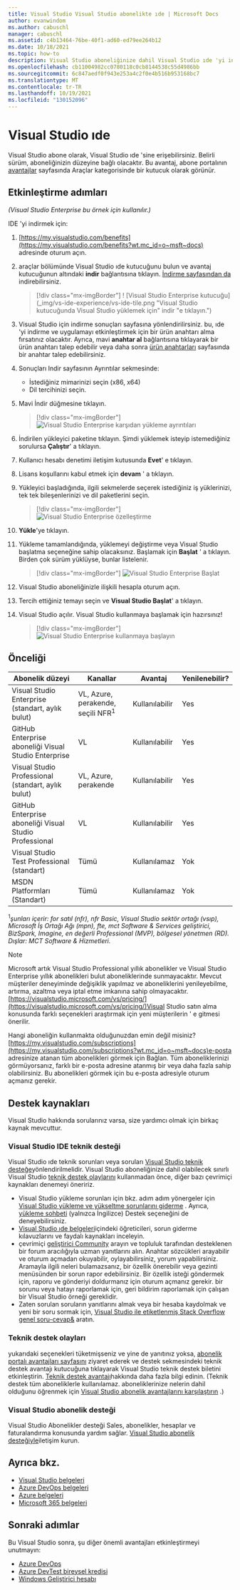 ```yaml
---
title: Visual Studio Visual Studio abonelikte ıde | Microsoft Docs
author: evanwindom
ms.author: cabuschl
manager: cabuschl
ms.assetid: c4b13464-76be-40f1-ad60-ed79ee264b12
ms.date: 10/18/2021
ms.topic: how-to
description: Visual Studio aboneliğinize dahil Visual Studio ıde 'yi indirme ve yükleme hakkında bilgi edinin
ms.openlocfilehash: cb11004982cc0780118c0cb8144538c55d4986bb
ms.sourcegitcommit: 6c847aedf0f943e253a4c2f0e4b516b953168bc7
ms.translationtype: MT
ms.contentlocale: tr-TR
ms.lasthandoff: 10/19/2021
ms.locfileid: "130152096"
---
```

# <a name="the-visual-studio-ide"></a>Visual Studio ıde
Visual Studio abone olarak, Visual Studio ıde 'sine erişebilirsiniz.  Belirli sürüm, aboneliğinizin düzeyine bağlı olacaktır.  Bu avantaj, abone portalının [avantajlar](https://my.visualstudio.com/benefits?wt.mc_id=o~msft~docs) sayfasında Araçlar kategorisinde bir kutucuk olarak görünür.

## <a name="activation-steps"></a>Etkinleştirme adımları
*(Visual Studio Enterprise bu örnek için kullanılır.)*

IDE 'yi indirmek için:
1. [https://my.visualstudio.com/benefits](https://my.visualstudio.com/benefits?wt.mc_id=o~msft~docs) adresinde oturum açın.
2. araçlar bölümünde Visual Studio ıde kutucuğunu bulun ve avantaj kutucuğunun altındaki **indir** bağlantısına tıklayın.  [İndirme sayfasından da](https://my.visualstudio.com/downloads?wt.mc_id=o~msft~docs) indirebilirsiniz.
   > [!div class="mx-imgBorder"]
   > ! [Visual Studio Enterprise kutucuğu] (_img/vs-ide-experience/vs-ide-tile.png "Visual Studio kutucuğunda Visual Studio yüklemek için" indir "e tıklayın.")

3. Visual Studio için indirme sonuçları sayfasına yönlendirilirsiniz. bu, ıde 'yi indirme ve uygulamayı etkinleştirmek için bir ürün anahtarı alma fırsatınız olacaktır. Ayrıca, mavi **anahtar al** bağlantısına tıklayarak bir ürün anahtarı talep edebilir veya daha sonra [ürün anahtarları](https://my.visualstudio.com/productkeys) sayfasında bir anahtar talep edebilirsiniz.
4. Sonuçları Indir sayfasının Ayrıntılar sekmesinde:
   - İstediğiniz mimarinizi seçin (x86, x64)
   - Dil tercihinizi seçin.
5. Mavi İndir düğmesine tıklayın.
   > [!div class="mx-imgBorder"]
   > ![Visual Studio Enterprise karşıdan yükleme ayrıntıları](_img/vs-ide-experience/vs-ide-download-details.png "İndirmeye başlamak için 'İndir' düğmesine tıklayın.")
6. İndirilen yükleyici paketine tıklayın.  Şimdi yüklemek isteyip istemediğiniz sorulursa **Çalıştır**' a tıklayın.
7. Kullanıcı hesabı denetimi iletişim kutusunda **Evet**' e tıklayın.
8. Lisans koşullarını kabul etmek için **devam** ' a tıklayın.
9. Yükleyici başladığında, ilgili sekmelerde seçerek istediğiniz iş yüklerinizi, tek tek bileşenlerinizi ve dil paketlerini seçin.
   > [!div class="mx-imgBorder"]
   > ![Visual Studio Enterprise özelleştirme](_img/vs-ide-experience/vs-ide-customize-install-cropped.png "İş yükleri ve diğer bileşenler için seçimlerinizi yapma.")

10. **Yükle**'ye tıklayın.

11. Yükleme tamamlandığında, yüklemeyi değiştirme veya Visual Studio başlatma seçeneğine sahip olacaksınız.  Başlamak için **Başlat** ' a tıklayın.  Birden çok sürüm yüklüyse, bunlar listelenir.
    > [!div class="mx-imgBorder"]
    > ![Visual Studio Enterprise Başlat](_img/vs-ide-experience/vs-ide-versions.png "Başlatmayı başlatmak için 'Başlat' Visual Studio.")

12. Visual Studio aboneliğinizle ilişkili hesapla oturum açın.

13. Tercih ettiğiniz temayı seçin ve **Visual Studio Başlat**' a tıklayın.

14. Visual Studio açılır. Visual Studio kullanmaya başlamak için hazırsınız!

    > [!div class="mx-imgBorder"]
    > ![Visual Studio Enterprise kullanmaya başlayın](_img/vs-ide-experience/vs-ide-start-cropped.png "Visual Studio!")


## <a name="eligibility"></a>Önceliği
| Abonelik düzeyi                                                 |     Kanallar                                            | Avantaj                                                          | Yenilenebilir?    |
|--------------------------------------------------------------------|---------------------------------------------------------|------------------------------------------------------------------|---------------|
| Visual Studio Enterprise (standart, aylık bulut)   | VL, Azure, perakende, seçili NFR<sup>1</sup> | Kullanılabilir       |  Yes          |
| GitHub Enterprise aboneliği Visual Studio Enterprise   | VL | Kullanılabilir       |  Yes          |
| Visual Studio Professional (standart, aylık bulut) | VL, Azure, perakende                                       | Kullanılabilir                                                            |  Yes          |
| GitHub Enterprise aboneliği Visual Studio Professional | VL   | Kullanılabilir              |  Yes          |
| Visual Studio Test Professional (standart)                         | Tümü                                            | Kullanılamaz                                             |  Yok         |
| MSDN Platformları (Standart)                                          | Tümü                                              | Kullanılamaz                                              |  Yok          |

<sup>1</sup>*şunları içerir: for satıl (nfr), nfr Basic, Visual Studio sektör ortağı (vsıp), Microsoft İş Ortağı Ağı (mpn), fte, mct Software & Services geliştirici, BizSpark, Imagine, en değerli Professional (MVP), bölgesel yönetmen (RD).  Dışlar: MCT Software & Hizmetleri.*  

> [!NOTE]
> Microsoft artık Visual Studio Professional yıllık abonelikler ve Visual Studio Enterprise yıllık abonelikleri bulut aboneliklerinde sunmayacaktır. Mevcut müşteriler deneyiminde değişiklik yapılmaz ve aboneliklerini yenileyebilme, artırma, azaltma veya iptal etme imkanına sahip olmayacaktır. [https://visualstudio.microsoft.com/vs/pricing/](https://visualstudio.microsoft.com/vs/pricing/)Visual Studio satın alma konusunda farklı seçenekleri araştırmak için yeni müşterilerin ' e gitmesi önerilir.

Hangi aboneliğin kullanmakta olduğunuzdan emin değil misiniz?  [https://my.visualstudio.com/subscriptions](https://my.visualstudio.com/subscriptions?wt.mc_id=o~msft~docs)e-posta adresinize atanan tüm abonelikleri görmek için Bağlan. Tüm aboneliklerinizi görmüyorsanız, farklı bir e-posta adresine atanmış bir veya daha fazla sahip olabilirsiniz.  Bu abonelikleri görmek için bu e-posta adresiyle oturum açmanız gerekir.

## <a name="support-resources"></a>Destek kaynakları
Visual Studio hakkında sorularınız varsa, size yardımcı olmak için birkaç kaynak mevcuttur.

### <a name="visual-studio-ide-technical-support"></a>Visual Studio IDE teknik desteği
 Visual Studio ıde teknik sorunları veya soruları [Visual Studio teknik desteğe](https://visualstudio.microsoft.com/vs/support/)yönlendirilmelidir. Visual Studio aboneliğinize dahil olabilecek sınırlı Visual Studio [teknik destek olaylarını](vs-tech-support.md) kullanmadan önce, diğer bazı çevrimiçi kaynakları denemeyi öneririz.
- Visual Studio yükleme sorunları için bkz. adım adım yönergeler için [Visual Studio yükleme ve yükseltme sorunlarını giderme](https://docs.microsoft.com/visualstudio/install/troubleshooting-installation-issues) . Ayrıca, [yükleme sohbeti](https://visualstudio.microsoft.com/vs/support/#talktous) (yalnızca İngilizce) Destek seçeneğini de deneyebilirsiniz.
- [Visual Studio ıde belgeleri](https://docs.microsoft.com/visualstudio/ide/)içindeki öğreticileri, sorun giderme kılavuzlarını ve faydalı kaynakları inceleyin.
- çevrimiçi [geliştirici Community](https://developercommunity.visualstudio.com/) arayın ve topluluk tarafından desteklenen bir forum aracılığıyla uzman yanıtlarını alın. Anahtar sözcükleri arayabilir ve oturum açmadan okuyabilir, oylayabilirsiniz, yorum yapabilirsiniz. Aramayla ilgili neleri bulamazsanız, bir özellik önerebilir veya gezinti menüsünden bir sorun rapor edebilirsiniz. Bir özellik isteği göndermek için, raporu ve gönderiyi doldurmanız için oturum açmanız gerekir. bir sorunu veya hatayı raporlamak için, geri bildirim raporlamak için çalışan bir Visual Studio örneği gereklidir.
- Zaten sorulan soruların yanıtlarını almak veya bir hesaba kaydolmak ve yeni bir soru sormak için, [Visual Studio ile etiketlenmiş Stack Overflow genel soru-cevap&](https://stackoverflow.com/questions/tagged/visual-studio?tab=Newest) aratın.

### <a name="technical-support-incidents"></a>Teknik destek olayları
yukarıdaki seçenekleri tüketmişseniz ve yine de yanıtınız yoksa, [abonelik portalı avantajları sayfasını](https://my.visualstudio.com/Benefits) ziyaret ederek ve destek sekmesindeki teknik destek avantajı kutucuğuna tıklayarak Visual Studio teknik destek biletini etkinleştirin. [Teknik destek avantajı](vs-tech-support.md)hakkında daha fazla bilgi edinin. (Teknik destek tüm aboneliklerle kullanılamaz. aboneliklerinize nelerin dahil olduğunu öğrenmek için [Visual Studio abonelik avantajlarını karşılaştırın](https://visualstudio.microsoft.com/vs/benefits/#azure?cat=visual-studio-enterprise-subscription) .)

### <a name="visual-studio-subscription-support"></a>Visual Studio abonelik desteği
Visual Studio Abonelikler desteği Sales, abonelikler, hesaplar ve faturalandırma konusunda yardım sağlar. [Visual Studio abonelik desteğiyle](https://my.visualstudio.com/gethelp)iletişim kurun.

## <a name="see-also"></a>Ayrıca bkz.
- [Visual Studio belgeleri](/visualstudio/)
- [Azure DevOps belgeleri](/azure/devops/)
- [Azure belgeleri](/azure/)
- [Microsoft 365 belgeleri](/microsoft-365/)

## <a name="next-steps"></a>Sonraki adımlar
Bu Visual Studio sonra, şu diğer önemli avantajları etkinleştirmeyi unutmayın:
- [Azure DevOps](vs-azure-devops.md)
- [Azure DevTest bireysel kredisi](vs-azure.md)
- [Windows Geliştirici hesabı](vs-windows-dev.md)